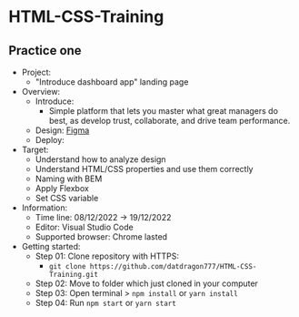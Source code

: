 # HTML-CSS-Training
## Practice one
- Project:
  - "Introduce dashboard app" landing page
- Overview: 
  - Introduce: 
    - Simple platform that lets you master what great managers do best, as develop trust, collaborate, and drive team performance.
  - Design: [Figma](https://www.figma.com/file/EU7YtWp4zSAzwJ67VVNv3k/Web%2FMobile-%E2%80%94-Template-Website-(Community)?node-id=2%3A2&t=EEKAaN3JI6ozviDy-0)
  - Deploy: 
- Target: 
  - Understand how to analyze design 
  - Understand HTML/CSS properties and use them correctly
  - Naming with BEM
  - Apply Flexbox
  - Set CSS variable
- Information:
  - Time line: 08/12/2022 -> 19/12/2022
  - Editor: Visual Studio Code
  - Supported browser: Chrome lasted
- Getting started:
  - Step 01: Clone repository with HTTPS:
    - `git clone https://github.com/datdragon777/HTML-CSS-Training.git`  
  - Step 02: Move to folder which just cloned in your computer
  - Step 03: Open terminal > `npm install` or `yarn install`
  - Step 04: Run `npm start` or `yarn start`
